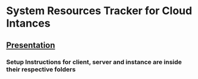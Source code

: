 # System Resources Tracker for Cloud Intances

## [Presentation](https://docs.google.com/presentation/d/1fAGF57-XQQGrtyR06XTCDdTK276LozUCMqicX-tTdTc/edit?usp=sharing)

### Setup Instructions for client, server and instance are inside their respective folders
